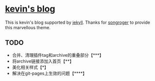 # [kevin's blog](http://b-liu14.github.io)

This is kevin's blog supported by [jekyll](http://jekyllrb.com/).
Thanks for [songroger](https://songroger.github.io/murmur/) to provide this marvellous theme.

## TODO
* 合并、清理插件tag和archive的重叠部分【***】
* 将archive链接添加入首页【**】
* 美化相关样式【*】
* 解决在git-pages上生效的问题【****】
